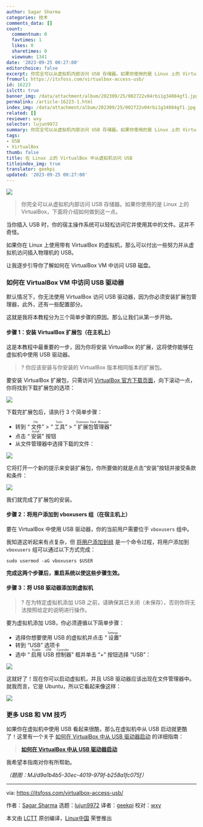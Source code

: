 ```yaml
---
author: Sagar Sharma
categories: 技术
comments_data: []
count:
  commentnum: 0
  favtimes: 1
  likes: 0
  sharetimes: 0
  viewnum: 1341
date: '2023-09-25 00:27:00'
editorchoice: false
excerpt: 你完全可以从虚拟机内部访问 USB 存储器。如果你使用的是 Linux 上的 VirtualBox，下面将介绍如何做到这一点。
fromurl: https://itsfoss.com/virtualbox-access-usb/
id: 16223
islctt: true
banner_img: /data/attachment/album/202309/25/002722v04rbi1g34084gf1.jpg
permalink: /article-16223-1.html
index_img: /data/attachment/album/202309/25/002722v04rbi1g34084gf1.jpg.thumb.jpg
related: []
reviewer: wxy
selector: lujun9972
summary: 你完全可以从虚拟机内部访问 USB 存储器。如果你使用的是 Linux 上的 VirtualBox，下面将介绍如何做到这一点。
tags:
- USB
- VirtualBox
thumb: false
title: 在 Linux 上的 VirtualBox 中从虚拟机访问 USB
titleindex_img: true
translator: geekpi
updated: '2023-09-25 00:27:00'
---
```


![](/data/attachment/album/202309/25/002722v04rbi1g34084gf1.jpg)



> 
> 你完全可以从虚拟机内部访问 USB 存储器。如果你使用的是 Linux 上的 VirtualBox，下面将介绍如何做到这一点。
> 
> 
> 


当你插入 USB 时，你的宿主操作系统可以轻松访问它并使用其中的文件。这并不奇怪。


如果你在 Linux 上使用带有 VirtualBox 的虚拟机，那么可以付出一些努力并从虚拟机访问插入物理机的 USB。


让我逐步引导你了解如何在 VirtualBox VM 中访问 USB 磁盘。


### 如何在 VirtualBox VM 中访问 USB 驱动器


默认情况下，你无法使用 VirtualBox 访问 USB 驱动器，因为你必须安装扩展包管理器，此外，还有一些配置部分。


这就是我将本教程分为三个简单步骤的原因。那么让我们从第一步开始。


#### 步骤 1：安装 VirtualBox 扩展包（在主机上）


这是本教程中最重要的一步，因为你将安装 VirtualBox 的扩展，这将使你能够在虚拟机中使用 USB 驱动器。



> 
> ? 你应该安装与你安装的 VirtualBox 版本相同版本的扩展包。
> 
> 
> 


要安装 VirtualBox 扩展包，只需访问 [VirtualBox 官方下载页面](https://www.virtualbox.org/wiki/Downloads)，向下滚动一点，你将找到下载扩展包的选项：


![](/data/attachment/album/202309/25/002742hqro4rbjz0vvr0z8.png)


下载完扩展包后，请执行 3 个简单步骤：


* 转到 “<ruby> 文件 <rt>  File </rt></ruby>” > “<ruby> 工具 <rt>  Tools </rt></ruby>” > “<ruby> 扩展包管理器 <rt>  Extension Pack Manager </rt></ruby>”
* 点击 “<ruby> 安装 <rt>  Install </rt></ruby>” 按钮
* 从文件管理器中选择下载的文件：


![](/data/attachment/album/202309/25/002743tolba6zq977e6w7g.png)


它将打开一个新的提示来安装扩展包，你所要做的就是点击“安装”按钮并接受条款和条件：


![](/data/attachment/album/202309/25/002744w3npgcf9ag2i3fau.png)


我们就完成了扩展包的安装。


#### 步骤 2：将用户添加到 vboxusers 组（在宿主机上）


要在 VirtualBox 中使用 USB 驱动器，你的当前用户需要位于 `vboxusers` 组中。


我知道这听起来有点复杂，但 [将用户添加到组](https://learnubuntu.com/add-user-group/) 是一个命令过程，将用户添加到 `vboxusers` 组可以通过以下方式完成：



```
sudo usermod -aG vboxusers $USER

```

**完成这两个步骤后，重启系统以使这些步骤生效。**


#### 步骤 3：将 USB 驱动器添加到虚拟机



> 
> ? 在为特定虚拟机添加 USB 之前，请确保其已关闭（未保存），否则你将无法按照给定的说明进行操作。
> 
> 
> 


要为虚拟机添加 USB，你必须遵循以下简单步骤：


* 选择你想要使用 USB 的虚拟机并点击 “<ruby> 设置 <rt>  Settings </rt></ruby>”
* 转到 “USB” 选项卡
* 选中 “<ruby> 启用 USB 控制器 <rt>  Enable USB Controller </rt></ruby>” 框并单击 “+” 按钮选择 “USB”：


![](/data/attachment/album/202309/25/002744pyri44afzafxfhy6.png)


这就好了！现在你可以启动虚拟机，并且 USB 驱动器应该出现在文件管理器中。就我而言，它是 Ubuntu，所以它看起来像这样：


![](/data/attachment/album/202309/25/002745bfgkfokfyqxyfodd.png)


### 更多 USB 和 VM 技巧


如果你在虚拟机中使用 USB 看起来很酷，那么在虚拟机中从 USB 启动就更酷了！这里有一个关于 [如何在 VirtualBox 中从 USB 驱动器启动](https://itsfoss.com/virtualbox-boot-from-usb/) 的详细指南：



> 
> **[如何在 VirtualBox 中从 USB 驱动器启动](https://itsfoss.com/virtualbox-boot-from-usb/)**
> 
> 
> 


我希望本指南对你有所帮助。


*（题图：MJ/d9a1b4b5-30ec-4019-979f-b258a1fc075f）*




---


via: <https://itsfoss.com/virtualbox-access-usb/>


作者：[Sagar Sharma](https://itsfoss.com/author/sagar/) 选题：[lujun9972](https://github.com/lujun9972) 译者：[geekpi](https://github.com/geekpi) 校对：[wxy](https://github.com/wxy)


本文由 [LCTT](https://github.com/LCTT/TranslateProject) 原创编译，[Linux中国](https://linux.cn/) 荣誉推出